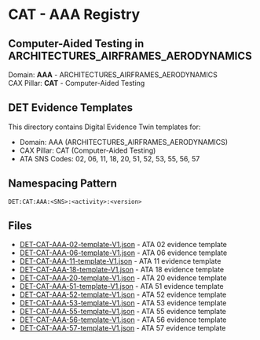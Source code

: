 # CAT - AAA Registry

## Computer-Aided Testing in ARCHITECTURES_AIRFRAMES_AERODYNAMICS

Domain: **AAA** - ARCHITECTURES_AIRFRAMES_AERODYNAMICS  
CAX Pillar: **CAT** - Computer-Aided Testing

## DET Evidence Templates

This directory contains Digital Evidence Twin templates for:
- Domain: AAA (ARCHITECTURES_AIRFRAMES_AERODYNAMICS)
- CAX Pillar: CAT (Computer-Aided Testing)
- ATA SNS Codes: 02, 06, 11, 18, 20, 51, 52, 53, 55, 56, 57

## Namespacing Pattern
```
DET:CAT:AAA:<SNS>:<activity>:<version>
```

## Files
- [DET-CAT-AAA-02-template-V1.json](DET-CAT-AAA-02-template-V1.json) - ATA 02 evidence template
- [DET-CAT-AAA-06-template-V1.json](DET-CAT-AAA-06-template-V1.json) - ATA 06 evidence template
- [DET-CAT-AAA-11-template-V1.json](DET-CAT-AAA-11-template-V1.json) - ATA 11 evidence template
- [DET-CAT-AAA-18-template-V1.json](DET-CAT-AAA-18-template-V1.json) - ATA 18 evidence template
- [DET-CAT-AAA-20-template-V1.json](DET-CAT-AAA-20-template-V1.json) - ATA 20 evidence template
- [DET-CAT-AAA-51-template-V1.json](DET-CAT-AAA-51-template-V1.json) - ATA 51 evidence template
- [DET-CAT-AAA-52-template-V1.json](DET-CAT-AAA-52-template-V1.json) - ATA 52 evidence template
- [DET-CAT-AAA-53-template-V1.json](DET-CAT-AAA-53-template-V1.json) - ATA 53 evidence template
- [DET-CAT-AAA-55-template-V1.json](DET-CAT-AAA-55-template-V1.json) - ATA 55 evidence template
- [DET-CAT-AAA-56-template-V1.json](DET-CAT-AAA-56-template-V1.json) - ATA 56 evidence template
- [DET-CAT-AAA-57-template-V1.json](DET-CAT-AAA-57-template-V1.json) - ATA 57 evidence template
